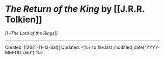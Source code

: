 
# *The Return of the King* by [[J.R.R. Tolkien]]
*[[~The Lord of the Rings]]*

---
Created: [[2021-11-13-Sat]]
Updated: <%+ tp.file.last_modified_date("YYYY-MM-DD-ddd") %>
